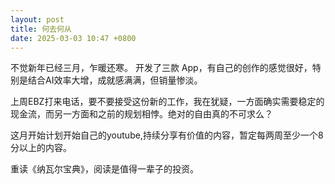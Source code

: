 ```yaml
---
layout: post
title: 何去何从
date: 2025-03-03 10:47 +0800
---
```


不觉新年已经三月，乍暖还寒。
开发了三款 App，有自己的创作的感觉很好，特别是结合AI效率大增，成就感满满，但销量惨淡。

上周EBZ打来电话，要不要接受这份新的工作，我在犹疑，一方面确实需要稳定的现金流，而另一方面和之前的规划相悖。绝对的自由真的不可求么？

这月开始计划开始自己的youtube,持续分享有价值的内容，暂定每两周至少一个8分以上的内容。

重读《纳瓦尔宝典》，阅读是值得一辈子的投资。


